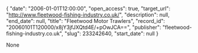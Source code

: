 {
  "date": "2006-01-01T12:00:00", 
  "open_access": true, 
  "target_url": "http://www.fleetwood-fishing-industry.co.uk/", 
  "description": null, 
  "end_date": null, 
  "title": "Fleetwood Motor Trawlers", 
  "record_id": "20060101T120000/x8jY3jfJXQtd4E/+pOwJCA==", 
  "publisher": "fleetwood-fishing-industry.co.uk", 
  "slug": 233242640, 
  "start_date": null
}

None
